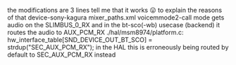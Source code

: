 the modifications are 3 lines
<device name="SND_DEVICE_OUT_BT_SCO_WB" backend="bt-sco-wb" interface="AUX_PCM_RX"/>
       <device name="SND_DEVICE_OUT_BT_SCO" backend="bt-sco" interface="AUX_PCM_RX"/>
<device name="SND_DEVICE_OUT_VOICE_TX" backend="afe-proxy" interface="SLIMBUS_0_RX"/>
tell me that it works :stuck_out_tongue:
to explain the reasons of that
device-sony-kagura mixer_paths.xml
<path name="voicemmode2-call bt-sco">
       <ctl name="AUX_PCM_RX_Voice Mixer VoiceMMode2" value="1" />
<path name="voicemmode2-call">
       <ctl name="SLIM_0_RX_Voice Mixer VoiceMMode2" value="1" />
voicemmode2-call mode gets audio on the SLIMBUS_0_RX
and in the bt-sco(-wb) usecase (backend) it routes the audio to AUX_PCM_RX
./hal/msm8974/platform.c:    hw_interface_table[SND_DEVICE_OUT_BT_SCO] = strdup("SEC_AUX_PCM_RX");
in the HAL
this is erroneously being routed by default
to SEC_AUX_PCM_RX instead
